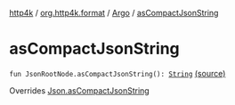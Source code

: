 [http4k](../../index.md) / [org.http4k.format](../index.md) / [Argo](index.md) / [asCompactJsonString](./as-compact-json-string.md)

# asCompactJsonString

`fun JsonRootNode.asCompactJsonString(): `[`String`](https://kotlinlang.org/api/latest/jvm/stdlib/kotlin/-string/index.html) [(source)](https://github.com/http4k/http4k/blob/master/http4k-format-argo/src/main/kotlin/org/http4k/format/Argo.kt#L42)

Overrides [Json.asCompactJsonString](../-json/as-compact-json-string.md)

